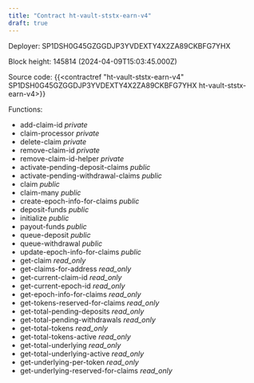 ```yaml
---
title: "Contract ht-vault-ststx-earn-v4"
draft: true
---
```

Deployer: SP1DSH0G45GZGGDJP3YVDEXTY4X2ZA89CKBFG7YHX


 



Block height: 145814 (2024-04-09T15:03:45.000Z)

Source code: {{<contractref "ht-vault-ststx-earn-v4" SP1DSH0G45GZGGDJP3YVDEXTY4X2ZA89CKBFG7YHX ht-vault-ststx-earn-v4>}}

Functions:

* add-claim-id _private_
* claim-processor _private_
* delete-claim _private_
* remove-claim-id _private_
* remove-claim-id-helper _private_
* activate-pending-deposit-claims _public_
* activate-pending-withdrawal-claims _public_
* claim _public_
* claim-many _public_
* create-epoch-info-for-claims _public_
* deposit-funds _public_
* initialize _public_
* payout-funds _public_
* queue-deposit _public_
* queue-withdrawal _public_
* update-epoch-info-for-claims _public_
* get-claim _read_only_
* get-claims-for-address _read_only_
* get-current-claim-id _read_only_
* get-current-epoch-id _read_only_
* get-epoch-info-for-claims _read_only_
* get-tokens-reserved-for-claims _read_only_
* get-total-pending-deposits _read_only_
* get-total-pending-withdrawals _read_only_
* get-total-tokens _read_only_
* get-total-tokens-active _read_only_
* get-total-underlying _read_only_
* get-total-underlying-active _read_only_
* get-underlying-per-token _read_only_
* get-underlying-reserved-for-claims _read_only_
